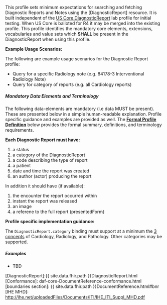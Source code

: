 ﻿
This profile sets minimum expectations for searching and fetching Diagnostic Reports and Notes using the [DiagnosticReport] resource. It is built independent of the [US Core DiagnosticReport] lab profile for initial testing. When US Core is balloted for R4 it may be merged into the existing profile. This profile identifies the mandatory core elements, extensions, vocabularies and value sets which **SHALL** be present in the DiagnosticReport when using this profile.

**Example Usage Scenarios:**

The following are example usage scenarios for the Diagnostic Report profile:

-   Query for a specific Radiology note (e.g. 84178-3 Interventional Radiology Note)
-   Query for category of reports (e.g. all Cardiology reports)


##### Mandatory Data Elements and Terminology

The following data-elements are mandatory (i.e data MUST be present). These are presented below in a simple human-readable explanation. Profile specific guidance and examples are provided as well. The [**Formal Profile Definition**](#profile) below provides the  formal summary, definitions, and  terminology requirements.  

**Each Diagnostic Report must have:**

1.  a status
1.  a category of the DiagnosticReport
1.  a code describing the type of report
1.  a patient
1.  date and time the report was created
1.  an author (actor) producing the report

In addition it should have (if available):

1.  the encounter the report occurred within
1.  instant the report was released
1.  an image
1.  a referene to the full report (presentedForm)


**Profile specific implementation guidance:**

The `DiagnosticReport.category` binding must support at a minimum the [3 concepts](ValueSet-diagnosticreport-category.html) of Cardiology, Radiology, and Pathology. Other categories may be supported.


##### Examples

- TBD

[US Core DiagnosticReport]: http://build.fhir.org/ig/HL7/US-Core/StructureDefinition-us-core-diagnosticreport.html
[DiagnosticReport]:{{ site.data.fhir.path }}DiagnosticReport.html
 [Conformance]: daf-core-DocumentReference-conformance.html
 [boundaries section]: {{ site.data.fhir.path }}DocumentReference.html#bnr
 [IHE MHD]: http://ihe.net/uploadedFiles/Documents/ITI/IHE_ITI_Suppl_MHD.pdf

 